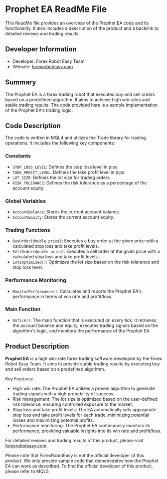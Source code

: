# Prophet EA ReadMe File

This ReadMe file provides an overview of the Prophet EA code and its functionality. It also includes a description of the product and a backlink to detailed reviews and trading results.

## Developer Information
- Developer: Forex Robot Easy Team
- Website: [forexroboteasy.com](https://forexroboteasy.com)

## Summary
The Prophet EA is a forex trading robot that executes buy and sell orders based on a predefined algorithm. It aims to achieve high win rates and stable trading results. The code provided here is a sample implementation of the Prophet EA's trading logic.

## Code Description
The code is written in MQL4 and utilizes the Trade library for trading operations. It includes the following key components:

### Constants
- `STOP_LOSS_LEVEL`: Defines the stop loss level in pips.
- `TAKE_PROFIT_LEVEL`: Defines the take profit level in pips.
- `LOT_SIZE`: Defines the lot size for trading orders.
- `RISK_TOLERANCE`: Defines the risk tolerance as a percentage of the account equity.

### Global Variables
- `AccountBalance`: Stores the current account balance.
- `AccountEquity`: Stores the current account equity.

### Trading Functions
- `BuyOrder(double price)`: Executes a buy order at the given price with a calculated stop loss and take profit levels.
- `SellOrder(double price)`: Executes a sell order at the given price with a calculated stop loss and take profit levels.
- `LotsOptimized()`: Optimizes the lot size based on the risk tolerance and stop loss level.

### Performance Monitoring
- `MonitorPerformance()`: Calculates and reports the Prophet EA's performance in terms of win rate and profit/loss.

### Main Function
- `OnTick()`: The main function that is executed on every tick. It retrieves the account balance and equity, executes trading signals based on the algorithm's logic, and monitors the performance of the Prophet EA.

## Product Description

**Prophet EA** is a high win-rate forex trading software developed by the Forex Robot Easy Team. It aims to provide stable trading results by executing buy and sell orders based on a predefined algorithm.

Key Features:
- High win rate: The Prophet EA utilizes a proven algorithm to generate trading signals with a high probability of success.
- Risk management: The lot size is optimized based on the user-defined risk tolerance, ensuring controlled exposure to the market.
- Stop loss and take profit levels: The EA automatically sets appropriate stop loss and take profit levels for each trade, minimizing potential losses and maximizing potential profits.
- Performance monitoring: The Prophet EA continuously monitors its performance, providing valuable insights into its win rate and profit/loss.

For detailed reviews and trading results of this product, please visit [forexroboteasy.com](https://forexroboteasy.com/forex-robot-review/prophet-ea-review-high-winrate-forex-software-for-stable-trading/).

Please note that ForexRobotEasy is not the official developer of this product. We only provide sample code that demonstrates how the Prophet EA can work as described. To find the official developer of this product, please refer to MQL5.
